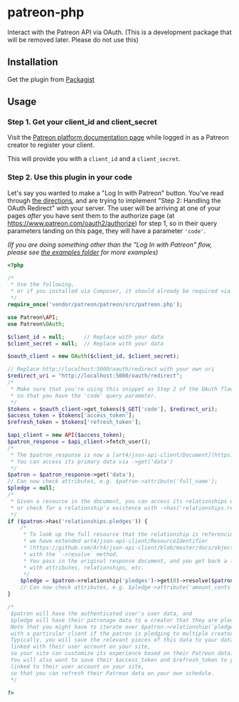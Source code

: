 # patreon-php
Interact with the Patreon API via OAuth. (This is a development package that will be removed later. Please do not use this)

## Installation

Get the plugin from [Packagist](https://packagist.org/packages/patreon/patreon)

## Usage
### Step 1. Get your client_id and client_secret
Visit the [Patreon platform documentation page](https://www.patreon.com/platform/documentation)
while logged in as a Patreon creator to register your client.

This will provide you with a `client_id` and a `client_secret`.

### Step 2. Use this plugin in your code
Let's say you wanted to make a "Log In with Patreon" button.
You've read through [the directions](https://www.patreon.com/platform/documentation/oauth),
and are trying to implement "Step 2: Handling the OAuth Redirect" with your server.
The user will be arriving at one of your pages *after* you have sent them to the authorize page (at https://www.patreon.com/oauth2/authorize) for step 1,
so in their query parameters landing on this page,
they will have a parameter `'code'`.

_(If you are doing something other than the "Log In with Patreon" flow, please see [the examples folder](examples) for more examples)_

```php
<?php

/*
 * Use the following,
 * or if you installed via Composer, it should already be required via autoloader
 */
require_once('vendor/patreon/patreon/src/patreon.php');

use Patreon\API;
use Patreon\OAuth;

$client_id = null;      // Replace with your data
$client_secret = null;  // Replace with your data

$oauth_client = new OAuth($client_id, $client_secret);

// Replace http://localhost:5000/oauth/redirect with your own uri
$redirect_uri = "http://localhost:5000/oauth/redirect";
/*
 * Make sure that you're using this snippet as Step 2 of the OAuth flow: https://www.patreon.com/platform/documentation/oauth
 * so that you have the 'code' query parameter.
 */
$tokens = $oauth_client->get_tokens($_GET['code'], $redirect_uri);
$access_token = $tokens['access_token'];
$refresh_token = $tokens['refresh_token'];

$api_client = new API($access_token);
$patron_response = $api_client->fetch_user();
/*
 * The $patron_response is now a [art4/json-api-client/Document](https://github.com/Art4/json-api-client/blob/master/docs/objects-document.md)
 * You can access its primary data via ->get('data')
 */
$patron = $patron_response->get('data');
// Can now check attributes, e.g. $patron->attribute('full_name');
$pledge = null;
/*
 * Given a resource in the document, you can access its relationships with ->relationship->($relationship_name)
 * or check for a relationship's existence with ->has('relationships.relationship_name')
 */
if ($patron->has('relationships.pledges')) {
    /*
     * To look up the full resource that the relationship is referencing,
     * we have extended art4/json-api-client/ResourceIdentifier
     * (https://github.com/Art4/json-api-client/blob/master/docs/objects-resource-identifier.md)
     * with the `->resolve` method.
     * You pass in the original response document, and you get back a full resource,
     * with attributes, relationships, etc.
     */
    $pledge = $patron->relationship('pledges')->get(0)->resolve($patron_response);
    // Can now check attributes, e.g. $pledge->attribute('amount_cents');
}

/*
 $patron will have the authenticated user's user data, and
 $pledge will have their patronage data to a creator that they are pledging to.
 Note that you might have to iterate over $patron->relationship('pledges') to find the campaign associated
 with a particular client if the patron is pledging to multiple creators.
 Typically, you will save the relevant pieces of this data to your database,
 linked with their user account on your site,
 so your site can customize its experience based on their Patreon data.
 You will also want to save their $access_token and $refresh_token to your database,
 linked to their user account on your site,
 so that you can refresh their Patreon data on your own schedule.
 */

?>
```
